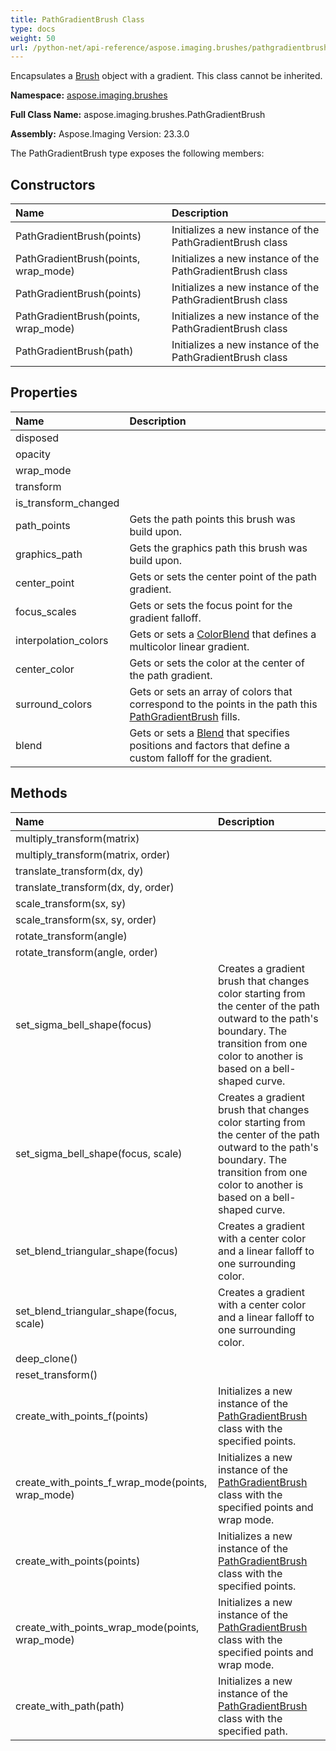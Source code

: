 ```yaml
---
title: PathGradientBrush Class
type: docs
weight: 50
url: /python-net/api-reference/aspose.imaging.brushes/pathgradientbrush/
---
```


Encapsulates a [Brush](/imaging/python-net/api-reference/aspose.imaging/brush/) object with a gradient. This class cannot be inherited.

**Namespace:** [aspose.imaging.brushes](/imaging/python-net/api-reference/aspose.imaging.brushes/)

**Full Class Name:** aspose.imaging.brushes.PathGradientBrush

**Assembly:**  Aspose.Imaging Version: 23.3.0

The PathGradientBrush type exposes the following members:
## **Constructors**
|**Name**|**Description**|
| :- | :- |
|PathGradientBrush(points)|Initializes a new instance of the PathGradientBrush class|
|PathGradientBrush(points, wrap_mode)|Initializes a new instance of the PathGradientBrush class|
|PathGradientBrush(points)|Initializes a new instance of the PathGradientBrush class|
|PathGradientBrush(points, wrap_mode)|Initializes a new instance of the PathGradientBrush class|
|PathGradientBrush(path)|Initializes a new instance of the PathGradientBrush class|
## **Properties**
|**Name**|**Description**|
| :- | :- |
|disposed|  |
|opacity|  |
|wrap_mode|  |
|transform|  |
|is_transform_changed|  |
|path_points|Gets the path points this brush was build upon.|
|graphics_path|Gets the graphics path this brush was build upon.|
|center_point|Gets or sets the center point of the path gradient.|
|focus_scales|Gets or sets the focus point for the gradient falloff.|
|interpolation_colors|Gets or sets a [ColorBlend](/imaging/python-net/api-reference/aspose.imaging/colorblend/) that defines a multicolor linear gradient.|
|center_color|Gets or sets the color at the center of the path gradient.|
|surround_colors|Gets or sets an array of colors that correspond to the points in the path this [PathGradientBrush](/imaging/python-net/api-reference/aspose.imaging.brushes/pathgradientbrush/) fills.|
|blend|Gets or sets a [Blend](/imaging/python-net/api-reference/aspose.imaging/blend/) that specifies positions and factors that define a custom falloff for the gradient.|
## **Methods**
|**Name**|**Description**|
| :- | :- |
|multiply_transform(matrix)|  |
|multiply_transform(matrix, order)|  |
|translate_transform(dx, dy)|  |
|translate_transform(dx, dy, order)|  |
|scale_transform(sx, sy)|  |
|scale_transform(sx, sy, order)|  |
|rotate_transform(angle)|  |
|rotate_transform(angle, order)|  |
|set_sigma_bell_shape(focus)|Creates a gradient brush that changes color starting from the center of the path outward to the path's boundary. The transition from one color to another is based on a bell-shaped curve.|
|set_sigma_bell_shape(focus, scale)|Creates a gradient brush that changes color starting from the center of the path outward to the path's boundary. The transition from one color to another is based on a bell-shaped curve.|
|set_blend_triangular_shape(focus)|Creates a gradient with a center color and a linear falloff to one surrounding color.|
|set_blend_triangular_shape(focus, scale)|Creates a gradient with a center color and a linear falloff to one surrounding color.|
|deep_clone()|  |
|reset_transform()|  |
|create_with_points_f(points)|Initializes a new instance of the [PathGradientBrush](/imaging/python-net/api-reference/aspose.imaging.brushes/pathgradientbrush/) class with the specified points.|
|create_with_points_f_wrap_mode(points, wrap_mode)|Initializes a new instance of the [PathGradientBrush](/imaging/python-net/api-reference/aspose.imaging.brushes/pathgradientbrush/) class with the specified points and wrap mode.|
|create_with_points(points)|Initializes a new instance of the [PathGradientBrush](/imaging/python-net/api-reference/aspose.imaging.brushes/pathgradientbrush/) class with the specified points.|
|create_with_points_wrap_mode(points, wrap_mode)|Initializes a new instance of the [PathGradientBrush](/imaging/python-net/api-reference/aspose.imaging.brushes/pathgradientbrush/) class with the specified points and wrap mode.|
|create_with_path(path)|Initializes a new instance of the [PathGradientBrush](/imaging/python-net/api-reference/aspose.imaging.brushes/pathgradientbrush/) class with the specified path.|
